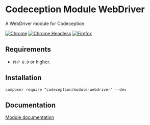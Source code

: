 # Codeception Module WebDriver

A WebDriver module for Codeception.

[![Chrome](https://github.com/Codeception/module-webdriver/actions/workflows/webdriver-chrome.yml/badge.svg)](https://github.com/Codeception/module-webdriver/actions/workflows/webdriver-chrome.yml)
[![Chrome Headless](https://github.com/Codeception/module-webdriver/actions/workflows/webdriver-chrome-headless.yml/badge.svg)](https://github.com/Codeception/module-webdriver/actions/workflows/webdriver-chrome-headless.yml) 
[![Firefox](https://github.com/Codeception/module-webdriver/actions/workflows/webdriver-firefox.yml/badge.svg)](https://github.com/Codeception/module-webdriver/actions/workflows/webdriver-firefox.yml)

## Requirements

* `PHP 8.0` or higher.

## Installation

```
composer require "codeception/module-webdriver" --dev
```

## Documentation

<a href="https://codeception.com/docs/modules/WebDriver">Module documentation</a>

